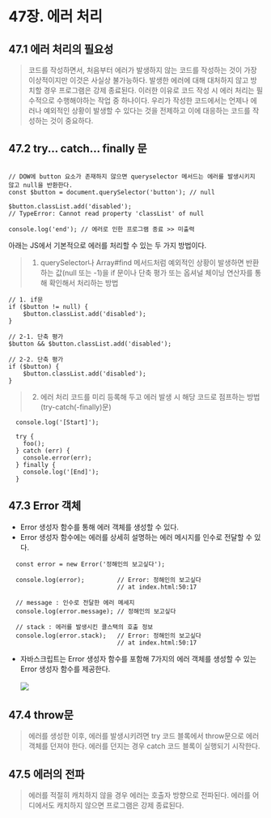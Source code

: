 # 47장. 에러 처리

## 47.1 에러 처리의 필요성
> 코드를 작성하면서, 처음부터 에러가 발생하지 않는 코드를 작성하는 것이 가장 이상적이지만 이것은 사실상 불가능하다. 발생한 에러에 대해 대처하지 않고 방치할 경우 프로그램은 강제 종료된다. 이러한 이유로 코드 작성 시 에러 처리는 필수적으로 수행해야하는 작업 중 하나이다. 우리가 작성한 코드에서는 언제나 에러나 예외적인 상황이 발생할 수 있다는 것을 전제하고 이에 대응하는 코드를 작성하는 것이 중요하다.

## 47.2 try... catch... finally 문
```JS

// DOW에 button 요소가 존재하지 않으면 queryselector 메서드는 에러를 발생시키지 않고 null을 반환한다.
const $button = document.querySelector('button'); // null

$button.classList.add('disabled');
// TypeError: Cannot read property 'classList' of null

console.log('end'); // 에러로 인한 프로그램 종료 >> 미출력

```

아래는 JS에서 기본적으로 에러를 처리할 수 있는 두 가지 방법이다.

>1) querySelector나 Array#find 메서드처럼 예외적인 상황이 발생하면 반환하는 값(null 또는 -1)을 if 문이나 단축 평가 또는 옵셔널 체이닝 연산자를 통해 확인해서 처리하는 방법

```JS
// 1. if문
if ($button != null) {
    $button.classList.add('disabled');
}

// 2-1. 단축 평가
$button && $button.classList.add('disabled');

// 2-2. 단축 평가
if ($button) {
    $button.classList.add('disabled');
}
```

> 2) 에러 처리 코드를 미리 등록해 두고 에러 발생 시 해당 코드로 점프하는 방법 (try-catch(-finally)문)

```JS
  console.log('[Start]');

  try {
    foo();
  } catch (err) {
    console.error(err);
  } finally {
    console.log('[End]');
  }
```

## 47.3 Error 객체
- Error 생성자 함수를 통해 에러 객체를 생성할 수 있다.
- Error 생성자 함수에는 에러를 상세히 설명하는 에러 메시지를 인수로 전달할 수 있다.
```
  const error = new Error('정해인의 보고싶다');

  console.log(error);         // Error: 정해인의 보고싶다
                              // at index.html:50:17

  // message : 인수로 전달한 에러 메세지                     
  console.log(error.message); // 정해인의 보고싶다

  // stack : 에러를 발생시킨 콜스택의 호출 정보
  console.log(error.stack);   // Error: 정해인의 보고싶다
                              // at index.html:50:17
```
- 자바스크립트는 Error 생성자 함수를 포함해 7가지의 에러 객체를 생성할 수 있는 Error 생성자 함수를 제공한다. <br/><br/>
![](https://velog.velcdn.com/images/chtoqur/post/88fdd06d-67d8-4d40-b2cc-58c464487864/image.png)

## 47.4 throw문
> 에러를 생성한 이후, 에러를 발생시키려면 try 코드 블록에서 throw문으로 에러 객체를 던져야 한다.
에러를 던지는 경우 catch 코드 블록이 실행되기 시작한다.

## 47.5 에러의 전파
> 에러를 적절히 캐치하지 않을 경우 에러는 호출자 방향으로 전파된다. 에러를 어디에서도 캐치하지 않으면 프로그램은 강제 종료된다.
  

